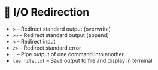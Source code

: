 # 🔁 I/O Redirection

- `>` – Redirect standard output (overwrite)
- `>>` – Redirect standard output (append)
- `<` – Redirect input
- `2>` – Redirect standard error
- `|` – Pipe output of one command into another
- `tee file.txt` – Save output to file and display in terminal
